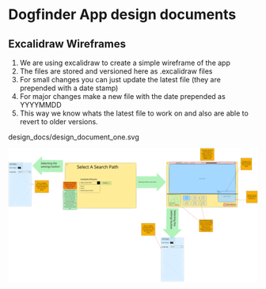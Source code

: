 # Dogfinder App design documents

## Excalidraw Wireframes

1. We are using excalidraw to create a simple wireframe of the app 
2. The files are stored and versioned here as .excalidraw files
3. For small changes you can just update the latest file (they are prepended with a date stamp)
4. For major changes make a new file with the date prepended as YYYYMMDD
  1. This way we know whats the latest file to work on and also are able to revert to older versions. 



design_docs/design_document_one.svg

![Alt text](https://github.com/animal-locator-drone/dogfinder-app/blob/main/design_docs/design_document_one.svg)
